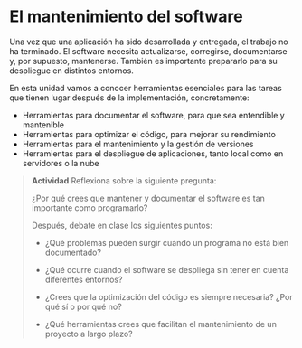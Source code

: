 # **El mantenimiento del software**

Una vez que una aplicación ha sido desarrollada y entregada, el trabajo no ha terminado. El software necesita actualizarse, corregirse, documentarse y, por supuesto, mantenerse. También es importante prepararlo para su despliegue en distintos entornos.

En esta unidad vamos a conocer herramientas esenciales para las tareas que tienen lugar después de la implementación, concretamente:

* Herramientas para documentar el software, para que sea entendible y mantenible
* Herramientas para optimizar el código, para mejorar su rendimiento
* Herramientas para el mantenimiento y la gestión de versiones
* Herramientas para el despliegue de aplicaciones, tanto local como en servidores o la nube

> **Actividad**
> Reflexiona sobre la siguiente pregunta:
>
> ¿Por qué crees que mantener y documentar el software es tan importante como programarlo?
>
> Después, debate en clase los siguientes puntos:
>
> * ¿Qué problemas pueden surgir cuando un programa no está bien documentado?
>
> * ¿Qué ocurre cuando el software se despliega sin tener en cuenta diferentes entornos?
>
> * ¿Crees que la optimización del código es siempre necesaria? ¿Por qué sí o por qué no?
>
> * ¿Qué herramientas crees que facilitan el mantenimiento de un proyecto a largo plazo?

